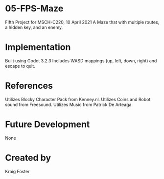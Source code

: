 # 05-FPS-Maze
Fifth Project for MSCH-C220, 10 April 2021
A Maze that with multiple routes, a hidden key, and an enemy.

# Implementation
Built using Godot 3.2.3 Includes WASD mappings (up, left, down, right) and escape to quit.

# References
  Utilizes Blocky Character Pack from Kenney.nl.
  Utilizes Coins and Robot sound from Freesound.
  Utilizes Music from Patrick De Arteaga.

# Future Development
None

# Created by
Kraig Foster
